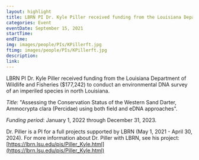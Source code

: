 ```yaml
---
layout: highlight
title: LBRN PI Dr. Kyle Piller received funding from the Louisiana Department of Wildlife and Fisheries
categories: Event
eventDate: September 15, 2021
startTime:
endTime:
img: images/people/PIs/KPillerft.jpg
ftimg: images/people/PIs/KPillerft.jpg
description:  
link:
---
```

LBRN PI Dr. Kyle Piller received funding from the Louisiana Department of Wildlife and Fisheries ($177,242) to conduct an environmental DNA survey of an imperiled species in north Louisiana. 

*Title*: "Assessing the Conservation Status of the Western Sand Darter, Ammocrypta clara (Percidae) using both field and eDNA approaches".

*Funding period*: January 1, 2022 through December 31, 2023.

Dr. Piller is a PI for a full projects supported by LBRN (May 1, 2021 - April 30, 2024). For more information about Dr. Piller with LBRN, see his project: [https://lbrn.lsu.edu/pis/Piller_Kyle.html](https://lbrn.lsu.edu/pis/Piller_Kyle.html)
